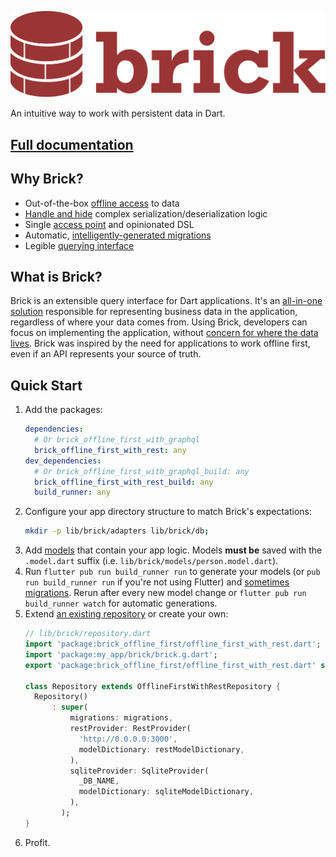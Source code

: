 ![An intuitive way to work with persistent data](./docs/logo.svg)

An intuitive way to work with persistent data in Dart.

## [Full documentation](https://getdutchie.github.io/brick/)

## Why Brick?

* Out-of-the-box [offline access](packages/brick_offline_first) to data
* [Handle and hide](packages/brick_build) complex serialization/deserialization logic
* Single [access point](https://engineering.dutchie.com/brick/#/data/repositories) and opinionated DSL
* Automatic, [intelligently-generated migrations](packages/brick_sqlite)
* Legible [querying interface](https://engineering.dutchie.com/brick/#/data/query)

## What is Brick?

Brick is an extensible query interface for Dart applications. It's an [all-in-one solution](https://www.youtube.com/watch?v=2noLcro9iIw) responsible for representing business data in the application, regardless of where your data comes from. Using Brick, developers can focus on implementing the application, without [concern for where the data lives](https://www.youtube.com/watch?v=jm5i7e_BQq0). Brick was inspired by the need for applications to work offline first, even if an API represents your source of truth.

## Quick Start

1. Add the packages:
    ```yaml
    dependencies:
      # Or brick_offline_first_with_graphql
      brick_offline_first_with_rest: any
    dev_dependencies:
      # Or brick_offline_first_with_graphql_build: any
      brick_offline_first_with_rest_build: any
      build_runner: any
    ```
1. Configure your app directory structure to match Brick's expectations:
    ```bash
    mkdir -p lib/brick/adapters lib/brick/db;
    ```
1. Add [models](https://engineering.dutchie.com/brick/#/data/models) that contain your app logic. Models **must be** saved with the `.model.dart` suffix (i.e. `lib/brick/models/person.model.dart`).
1. Run `flutter pub run build_runner run` to generate your models (or `pub run build_runner run` if you're not using Flutter) and [sometimes migrations](https://engineering.dutchie.com/brick/#/sqlite?id=intelligent-migrations). Rerun after every new model change or `flutter pub run build_runner watch` for automatic generations.
1. Extend [an existing repository](https://engineering.dutchie.com/brick/#/data/repositories) or create your own:
    ```dart
    // lib/brick/repository.dart
    import 'package:brick_offline_first/offline_first_with_rest.dart';
    import 'package:my_app/brick/brick.g.dart';
    export 'package:brick_offline_first/offline_first_with_rest.dart' show And, Or, Query, QueryAction, Where, WherePhrase;

    class Repository extends OfflineFirstWithRestRepository {
      Repository()
          : super(
              migrations: migrations,
              restProvider: RestProvider(
                'http://0.0.0.0:3000',
                modelDictionary: restModelDictionary,
              ),
              sqliteProvider: SqliteProvider(
                _DB_NAME,
                modelDictionary: sqliteModelDictionary,
              ),
            );
    }
    ```
1. Profit.
